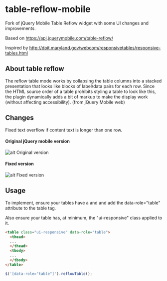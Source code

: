 # table-reflow-mobile
Fork of jQuery Mobile Table Reflow widget with some UI changes and improvements.

Based on https://api.jquerymobile.com/table-reflow/

Inspired by http://doit.maryland.gov/webcom/responsivetables/responsive-tables.html

## About table reflow
The reflow table mode works by collapsing the table columns into a stacked presentation that looks like blocks of label/data pairs for each row. Since the HTML source order of a table prohibits styling a table to look like this, the plugin dynamically adds a bit of markup to make the display work (without affecting accessibility). (from jQuery Mobile web)

## Changes
Fixed text overflow if content text is longer than one row.
#### Original jQuery mobile version
![alt Original version](http://obrazky.auto-makler.cz/obrazky/table_reflow_error.png "Original version")
#### Fixed version
![alt Fixed version](http://obrazky.auto-makler.cz/obrazky/table_reflow_fix.png "Fixed version")

## Usage
To implement, ensure your tables have a <thead> and <tbody> and add the data-role="table" attribute to the table tag.

Also ensure your table has, at minimum, the "ui-responsive" class applied to it.

```html
<table class="ui-responsive" data-role="table">
  <thead>
  ...
  </thead>
  <tbody>
  ...
  </tbody>
</table>
```

```javascript
$('[data-role="table"]').reflowTable();
```
